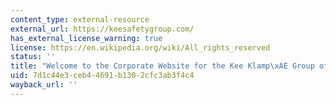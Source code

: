 ```yaml
---
content_type: external-resource
external_url: https://keesafetygroup.com/
has_external_license_warning: true
license: https://en.wikipedia.org/wiki/All_rights_reserved
status: ''
title: "Welcome to the Corporate Website for the Kee Klamp\xAE Group of Companies"
uid: 7d1c44e3-ceb4-4691-b130-2cfc3ab3f4c4
wayback_url: ''
---
```

